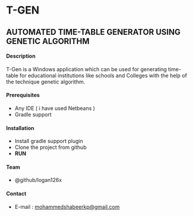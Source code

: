# T-GEN 
## AUTOMATED TIME-TABLE GENERATOR USING GENETIC ALGORITHM
#### Description
T-Gen is a Windows application which can be used for generating time-table for educational institutions like schools and Colleges with the help of the technique genetic algorithm.
#### Prerequisites
* Any IDE ( i have used Netbeans )
* Gradle support 
#### Installation
* Install gradle support plugin 
* Clone the project from github 
* **RUN**
#### Team
* @github/logan126x
#### Contact
* E-mail : mohammedshabeerkp@gmail.com

